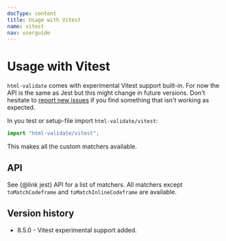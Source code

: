 ```yaml
---
docType: content
title: Usage with Vitest
name: vitest
nav: userguide
---
```


# Usage with Vitest

`html-validate` comes with experimental Vitest support built-in.
For now the API is the same as Jest but this might change in future versions.
Don't hesitate to [report new issues](https://gitlab.com/html-validate/html-validate/-/issues/new) if you find something that isn't working as expected.

In you test or setup-file import `html-validate/vitest`:

```ts
import "html-validate/vitest";
```

This makes all the custom matchers available.

## API

See {@link jest} API for a list of matchers.
All matchers except `toMatchCodeframe` and `toMatchInlineCodeframe` are available.

## Version history

- 8.5.0 - Vitest experimental support added.
